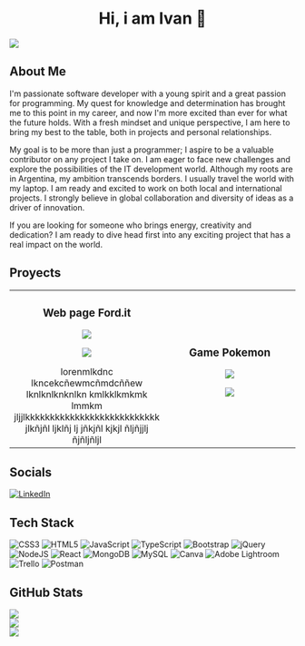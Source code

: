 <div align="center">
  <h1 align="center">Hi, i am Ivan 👋</h1>
</div>

<img src="https://i.imgur.com/URxNf49.png">


## About Me
I'm passionate software developer with a young spirit and a great passion for programming. 
My quest for knowledge and determination has brought me to this point in my career, and now I'm more excited than ever for what the future holds.
With a fresh mindset and unique perspective, I am here to bring my best to the table, both in projects and personal relationships.

My goal is to be more than just a programmer; I aspire to be a valuable contributor on any project I take on. I am eager to face new challenges and explore the possibilities of the IT development world.
Although my roots are in Argentina, my ambition transcends borders. I usually travel the world with my laptop. I am ready and excited to work on both local and international projects. I strongly believe in global collaboration and diversity of ideas as a driver of innovation.

If you are looking for someone who brings energy, creativity and dedication? I am ready to dive head first into any exciting project that has a real impact on the world.

## Proyects
<table>
  <tr>
    <td width="50%">
      <h3 align="center">Web page Ford.it</h3>
      <div align="center">
        <img src="https://i.imgur.com/3OT3yuA.png">
        <p>
          <a href="https://github.com/iamivanvila/ford-it-react" target="_blank" link="">
          <img src="https://img.shields.io/badge/-view_repository-EB49FF?logo=github">  
          </a>
        </p>
        lorenmlkdnc lkncekcñewmcñmdcññew lknlknlknknlkn kmlkklkmkmk lmmkm jljjlkkkkkkkkkkkkkkkkkkkkkkkkkkk jlkñjñl ljklñj lj jñkjñl kjkjl ñljñjjlj ñjñljñljl
      </div>
    </td>
    <td width="50%">
      <h3 align="center">Game Pokemon</h3>
      <div align="center">
        <img src="https://imgur.com/zwOfpnk.png">
        <p>
          <a href="https://github.com/iamivanvila/" >
          <img src="https://img.shields.io/badge/-view_repository-EB49FF?logo=github" target="_blank" link="">  
          </a>
        </p>
      </div>
    </td>
  </tr>
</table>

## Socials
[![LinkedIn](https://img.shields.io/badge/LinkedIn-%230077B5.svg?logo=linkedin&logoColor=white)](https://linkedin.com/in/https://www.linkedin.com/in/ivanjosevila/?locale=en_US) 

## Tech Stack
![CSS3](https://img.shields.io/badge/css3-%231572B6.svg?style=flat&logo=css3&logoColor=white) ![HTML5](https://img.shields.io/badge/html5-%23E34F26.svg?style=flat&logo=html5&logoColor=white) ![JavaScript](https://img.shields.io/badge/javascript-%23323330.svg?style=flat&logo=javascript&logoColor=%23F7DF1E) ![TypeScript](https://img.shields.io/badge/typescript-%23007ACC.svg?style=flat&logo=typescript&logoColor=white) ![Bootstrap](https://img.shields.io/badge/bootstrap-%238511FA.svg?style=flat&logo=bootstrap&logoColor=white) ![jQuery](https://img.shields.io/badge/jquery-%230769AD.svg?style=flat&logo=jquery&logoColor=white) ![NodeJS](https://img.shields.io/badge/node.js-6DA55F?style=flat&logo=node.js&logoColor=white) ![React](https://img.shields.io/badge/react-%2320232a.svg?style=flat&logo=react&logoColor=%2361DAFB) ![MongoDB](https://img.shields.io/badge/MongoDB-%234ea94b.svg?style=flat&logo=mongodb&logoColor=white) ![MySQL](https://img.shields.io/badge/mysql-%2300000f.svg?style=flat&logo=mysql&logoColor=white) ![Canva](https://img.shields.io/badge/Canva-%2300C4CC.svg?style=flat&logo=Canva&logoColor=white) ![Adobe Lightroom](https://img.shields.io/badge/Adobe%20Lightroom-31A8FF.svg?style=flat&logo=Adobe%20Lightroom&logoColor=white) ![Trello](https://img.shields.io/badge/Trello-%23026AA7.svg?style=flat&logo=Trello&logoColor=white) ![Postman](https://img.shields.io/badge/Postman-FF6C37?style=flat&logo=postman&logoColor=white)
## GitHub Stats
![](https://github-readme-stats.vercel.app/api?username=iamivanvila&theme=tokyonight&hide_border=false&include_all_commits=true&count_private=false)<br/>
![](https://github-readme-streak-stats.herokuapp.com/?user=iamivanvila&theme=tokyonight&hide_border=false)<br/>
![](https://github-readme-stats.vercel.app/api/top-langs/?username=iamivanvila&theme=tokyonight&hide_border=false&include_all_commits=true&count_private=false&layout=compact)



<!-- Proudly created with GPRM ( https://gprm.itsvg.in ) -->
